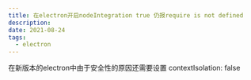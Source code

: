 ```yaml
---
title: 在electron开启nodeIntegration true 仍报require is not defined
description: 
date: 2021-08-24
tags:
  - electron
---
```


在新版本的electron中由于安全性的原因还需要设置 contextIsolation: false